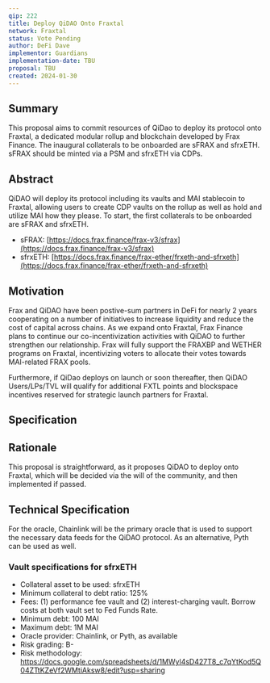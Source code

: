 ```yaml
---
qip: 222
title: Deploy QiDAO Onto Fraxtal
network: Fraxtal
status: Vote Pending
author: DeFi Dave
implementor: Guardians
implementation-date: TBU
proposal: TBU
created: 2024-01-30
---
```


## **Summary**

This proposal aims to commit resources of QiDao to deploy its protocol onto Fraxtal, a dedicated modular rollup and blockchain developed by Frax Finance. The inaugural collaterals to be onboarded are sFRAX and sfrxETH. sFRAX should be minted via a PSM and sfrxETH via CDPs.

## **Abstract**

QiDAO will deploy its protocol including its vaults and MAI stablecoin to Fraxtal, allowing users to create CDP vaults on the rollup as well as hold and utilize MAI how they please. To start, the first collaterals to be onboarded are sFRAX and sfrxETH.

* sFRAX: [https://docs.frax.finance/frax-v3/sfrax](https://docs.frax.finance/frax-v3/sfrax)
* sfrxETH: [https://docs.frax.finance/frax-ether/frxeth-and-sfrxeth](https://docs.frax.finance/frax-ether/frxeth-and-sfrxeth)

## **Motivation**

Frax and QiDAO have been postive-sum partners in DeFi for nearly 2 years cooperating on a number of initiatives to increase liquidity and reduce the cost of capital across chains. As we expand onto Fraxtal, Frax Finance plans to continue our co-incentivization activities with QiDAO to further strengthen our relationship. Frax will fully support the FRAXBP and WETHER programs on Fraxtal, incentivizing voters to allocate their votes towards MAI-related FRAX pools. 

Furthermore, if QiDao deploys on launch or soon thereafter, then QiDAO Users/LPs/TVL will qualify for additional FXTL points and blockspace incentives reserved for strategic launch partners for Fraxtal.

## **Specification**

## **Rationale**

This proposal is straightforward, as it proposes QiDAO to deploy onto Fraxtal, which will be decided via the will of the community, and then implemented if passed.

## **Technical Specification**

For the oracle, Chainlink will be the primary oracle that is used to support the necessary data feeds for the QiDAO protocol. As an alternative, Pyth can be used as well.

### **Vault specifications for sfrxETH**

* Collateral asset to be used: sfrxETH
* Minimum collateral to debt ratio: 125%
* Fees: (1) performance fee vault and (2) interest-charging vault. Borrow costs at both vault set to Fed Funds Rate.
* Minimum debt: 100 MAI
* Maximum debt: 1M MAI
* Oracle provider: Chainlink, or Pyth, as available
* Risk grading: B-
* Risk methodology: https://docs.google.com/spreadsheets/d/1MWyl4sD427T8_c7qYtKod5Q04ZTtKZeVf2WMtiAksw8/edit?usp=sharing
